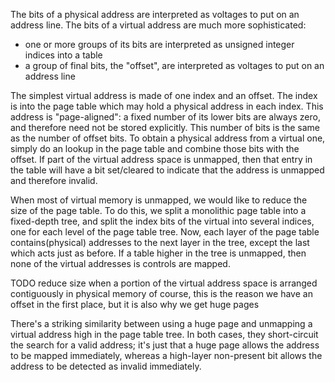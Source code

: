 The bits of a physical address are interpreted as voltages to put on an address line.
The bits of a virtual address are much more sophisticated:

  * one or more groups of its bits are interpreted as unsigned integer indices into a table
  * a group of final bits, the "offset", are interpreted as voltages to put on an address line

The simplest virtual address is made of one index and an offset.
The index is into the page table which may hold a physical address in each index.
This address is "page-aligned": a fixed number of its lower bits are always zero, and therefore need not be stored explicitly.
This number of bits is the same as the number of offset bits.
To obtain a physical address from a virtual one, simply do an lookup in the page table and combine those bits with the offset.
If part of the virtual address space is unmapped, then that entry in the table will have a bit set/cleared to indicate that the address is unmapped and therefore invalid.

When most of virtual memory is unmapped, we would like to reduce the size of the page table.
To do this, we split a monolithic page table into a fixed-depth tree, and split the index bits of the virtual into several indices, one for each level of the page table tree.
Now, each layer of the page table contains(physical) addresses to the next layer in the tree, except the last which acts just as before.
If a table higher in the tree is unmapped, then none of the virtual addresses is controls are mapped.

TODO reduce size when a portion of the virtual address space is arranged contiguously in physical memory
of course, this is the reason we have an offset in the first place, but it is also why we get huge pages

There's a striking similarity between using a huge page and unmapping a virtual address high in the page table tree.
In both cases, they short-circuit the search for a valid address; it's just that a huge page allows the address to be mapped immediately, whereas a high-layer non-present bit allows the address to be detected as invalid immediately.
